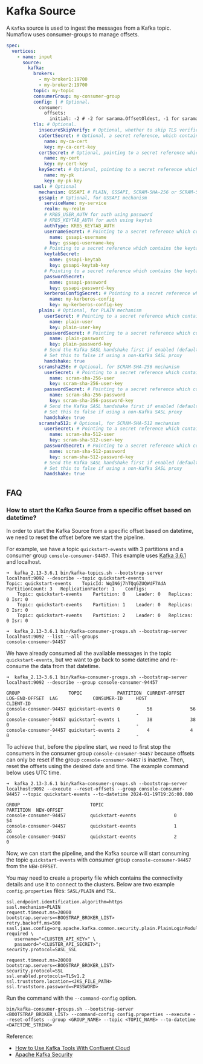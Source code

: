 # Kafka Source

A `Kafka` source is used to ingest the messages from a Kafka topic. Numaflow uses consumer-groups to manage offsets.

```yaml
spec:
  vertices:
    - name: input
      source:
        kafka:
          brokers:
            - my-broker1:19700
            - my-broker2:19700
          topic: my-topic
          consumerGroup: my-consumer-group
          config: | # Optional.
            consumer:
              offsets:
                initial: -2 # -2 for sarama.OffsetOldest, -1 for sarama.OffsetNewest. Default to sarama.OffsetNewest.
          tls: # Optional.
            insecureSkipVerify: # Optional, whether to skip TLS verification. Default to false.
            caCertSecret: # Optional, a secret reference, which contains the CA Cert.
              name: my-ca-cert
              key: my-ca-cert-key
            certSecret: # Optional, pointing to a secret reference which contains the Cert.
              name: my-cert
              key: my-cert-key
            keySecret: # Optional, pointing to a secret reference which contains the Private Key.
              name: my-pk
              key: my-pk-key
          sasl: # Optional
            mechanism: GSSAPI # PLAIN, GSSAPI, SCRAM-SHA-256 or SCRAM-SHA-512, other mechanisms not supported
            gssapi: # Optional, for GSSAPI mechanism
              serviceName: my-service
              realm: my-realm
              # KRB5_USER_AUTH for auth using password
              # KRB5_KEYTAB_AUTH for auth using keytab
              authType: KRB5_KEYTAB_AUTH 
              usernameSecret: # Pointing to a secret reference which contains the username
                name: gssapi-username
                key: gssapi-username-key
              # Pointing to a secret reference which contains the keytab (authType: KRB5_KEYTAB_AUTH)
              keytabSecret: 
                name: gssapi-keytab
                key: gssapi-keytab-key
              # Pointing to a secret reference which contains the keytab (authType: KRB5_USER_AUTH)
              passwordSecret: 
                name: gssapi-password
                key: gssapi-password-key
              kerberosConfigSecret: # Pointing to a secret reference which contains the kerberos config
                name: my-kerberos-config
                key: my-kerberos-config-key
            plain: # Optional, for PLAIN mechanism
              userSecret: # Pointing to a secret reference which contains the user
                name: plain-user
                key: plain-user-key
              passwordSecret: # Pointing to a secret reference which contains the password
                name: plain-password
                key: plain-password-key
              # Send the Kafka SASL handshake first if enabled (defaults to true)
              # Set this to false if using a non-Kafka SASL proxy
              handshake: true 
            scramsha256: # Optional, for SCRAM-SHA-256 mechanism
              userSecret: # Pointing to a secret reference which contains the user
                name: scram-sha-256-user
                key: scram-sha-256-user-key
              passwordSecret: # Pointing to a secret reference which contains the password
                name: scram-sha-256-password
                key: scram-sha-256-password-key
              # Send the Kafka SASL handshake first if enabled (defaults to true)
              # Set this to false if using a non-Kafka SASL proxy
              handshake: true 
            scramsha512: # Optional, for SCRAM-SHA-512 mechanism
              userSecret: # Pointing to a secret reference which contains the user
                name: scram-sha-512-user
                key: scram-sha-512-user-key
              passwordSecret: # Pointing to a secret reference which contains the password
                name: scram-sha-512-password
                key: scram-sha-512-password-key
              # Send the Kafka SASL handshake first if enabled (defaults to true)
              # Set this to false if using a non-Kafka SASL proxy
              handshake: true 
```

## FAQ
### How to start the Kafka Source from a specific offset based on datetime?
In order to start the Kafka Source from a specific offset based on datetime, we need to reset the offset before we start the pipeline.

For example, we have a topic `quickstart-events` with 3 partitions and a consumer group `console-consumer-94457`. This example uses [Kafka 3.6.1](https://downloads.apache.org/kafka/3.6.1/RELEASE_NOTES.html) and localhost.
```shell
➜  kafka_2.13-3.6.1 bin/kafka-topics.sh --bootstrap-server localhost:9092 --describe --topic quickstart-events            
Topic: quickstart-events	TopicId: WqIN6j7hTQqGZUQWdF7AdA	PartitionCount: 3	ReplicationFactor: 1	Configs: 
	Topic: quickstart-events	Partition: 0	Leader: 0	Replicas: 0	Isr: 0
	Topic: quickstart-events	Partition: 1	Leader: 0	Replicas: 0	Isr: 0
	Topic: quickstart-events	Partition: 2	Leader: 0	Replicas: 0	Isr: 0
```
```shell
➜  kafka_2.13-3.6.1 bin/kafka-consumer-groups.sh --bootstrap-server localhost:9092 --list --all-groups                                                                                                     
console-consumer-94457
```
We have already consumed all the available messages in the topic `quickstart-events`, but we want to go back to some datetime and re-consume the data from that datetime.
```shell
➜  kafka_2.13-3.6.1 bin/kafka-consumer-groups.sh --bootstrap-server localhost:9092 --describe --group console-consumer-94457                          

GROUP                  TOPIC             PARTITION  CURRENT-OFFSET  LOG-END-OFFSET  LAG             CONSUMER-ID     HOST            CLIENT-ID
console-consumer-94457 quickstart-events 0          56              56              0               -               -               -
console-consumer-94457 quickstart-events 1          38              38              0               -               -               -
console-consumer-94457 quickstart-events 2          4               4               0               -               -               -
```
To achieve that, before the pipeline start, we need to first stop the consumers in the consumer group `console-consumer-94457` because offsets can only be reset if the group `console-consumer-94457` is inactive. Then, reset the offsets using the desired date and time. The example command below uses UTC time.
```shell
➜  kafka_2.13-3.6.1 bin/kafka-consumer-groups.sh --bootstrap-server localhost:9092 --execute --reset-offsets --group console-consumer-94457 --topic quickstart-events --to-datetime 2024-01-19T19:26:00.000

GROUP                          TOPIC                          PARTITION  NEW-OFFSET     
console-consumer-94457         quickstart-events              0          54             
console-consumer-94457         quickstart-events              1          26             
console-consumer-94457         quickstart-events              2          0 
```
Now, we can start the pipeline, and the Kafka source will start consuming the topic `quickstart-events` with consumer group `console-consumer-94457` from the `NEW-OFFSET`.

You may need to create a property file which contains the connectivity details and use it to connect to the clusters. Below are two example `config.properties` files: `SASL/PLAIN` and `TSL`.
```text
ssl.endpoint.identification.algorithm=https
sasl.mechanism=PLAIN
request.timeout.ms=20000
bootstrap.servers=<BOOSTRAP_BROKER_LIST>
retry.backoff.ms=500
sasl.jaas.config=org.apache.kafka.common.security.plain.PlainLoginModule required \
   username="<CLUSTER_API_KEY>" \
   password="<CLUSTER_API_SECRET>";
security.protocol=SASL_SSL
```
```text
request.timeout.ms=20000
bootstrap.servers=<BOOSTRAP_BROKER_LIST>
security.protocol=SSL
ssl.enabled.protocols=TLSv1.2
ssl.truststore.location=<JKS_FILE_PATH>
ssl.truststore.password=<PASSWORD>
```
Run the command with the `--command-config` option.
```shell
bin/kafka-consumer-groups.sh --bootstrap-server <BOOTSTRAP_BROKER_LIST> --command-config config.properties --execute --reset-offsets --group <GROUP_NAME> --topic <TOPIC_NAME> --to-datetime <DATETIME_STRING>
```

Reference:
- [How to Use Kafka Tools With Confluent Cloud](https://docs.confluent.io/kafka/operations-tools/use-kafka-tools-ccloud.html#create-a-configuration-file)
- [Apache Kafka Security](https://kafka.apache.org/documentation/#security)

